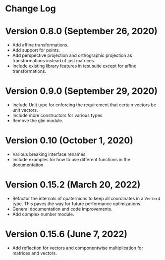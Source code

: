 # Change Log

# Version 0.8.0 (September 26, 2020)
* Add affine transformations.
* Add support for points.
* Add perspective projection and orthographic projection as transformations 
  instead of just matrices.
* Include existing library features in test suite except for affine transformations.

# Version 0.9.0 (September 29, 2020)
* Include Unit type for enforcing the requirement that certain vectors be
  unit vectors.
* Include more constructors for various types.
* Remove the glm module.

# Version 0.10 (October 1, 2020)
* Various breaking interface renames.
* Include examples for how to use different functions in the documentation.

# Version 0.15.2 (March 20, 2022)
* Refactor the internals of quaternions to keep all coordinates in a
  `Vector4` type. This paves the way for future performance optimizations.
* General documentation and code improvements.
* Add complex number module.

# Version 0.15.6 (June 7, 2022)
* Add reflection for vectors and componentwise multiplication for matrices and 
  vectors.

